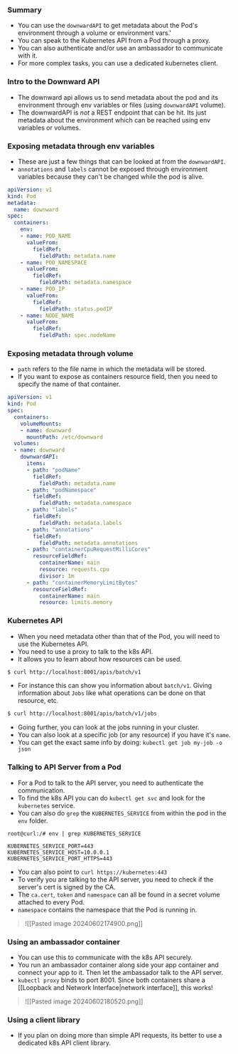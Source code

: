 ### Summary
- You can use the `downwardAPI` to get metadata about the Pod's environment through a volume or environment vars.'
- You can speak to the Kubernetes API from a Pod through a proxy.
- You can also authenticate and/or use an ambassador to communicate with it.
- For more complex tasks, you can use a dedicated kubernetes client.

### Intro to the Downward API
- The downward api allows us to send metadata about the pod and its environment through env variables or files (using `downwardAPI` volume).
- The downwardAPI is _not_ a REST endpoint that can be hit. Its just metadata about the environment which can be reached using env variables or volumes.

### Exposing metadata through env variables
- These are just a few things that can be looked at from the `downwardAPI`.
- `annotations` and `labels` cannot be exposed through environment variables because they can't be changed while the pod is alive.
```yaml
apiVersion: v1
kind: Pod
metadata:
  name: downward
spec:
  containers:
    env:
    - name: POD_NAME
      valueFrom:
        fieldRef:
          fieldPath: metadata.name
    - name: POD_NAMESPACE
      valueFrom:
        fieldRef:
          fieldPath: metadata.namespace
    - name: POD_IP
      valueFrom:
        fieldRef:
          fieldPath: status.podIP
    - name: NODE_NAME
      valueFrom:
        fieldRef:
          fieldPath: spec.nodeName
```

### Exposing metadata through volume
- `path` refers to the file name in which the metadata will be stored.
- If you want to expose as containers resource field, then you need to specify the name of that container.
```yaml
apiVersion: v1
kind: Pod
spec:
  containers:
    volumeMounts:
    - name: downward
      mountPath: /etc/downward
  volumes:
  - name: downward
    downwardAPI:
      items:
      - path: "podName"
        fieldRef:
          fieldPath: metadata.name
      - path: "podNamespace"
        fieldRef:
          fieldPath: metadata.namespace
      - path: "labels"
        fieldRef:
          fieldPath: metadata.labels
      - path: "annotations"
        fieldRef:
          fieldPath: metadata.annotations
      - path: "containerCpuRequestMilliCores"
        resourceFieldRef:
          containerName: main
          resource: requests.cpu
          divisor: 1m
      - path: "containerMemoryLimitBytes"
        resourceFieldRef:
          containerName: main
          resource: limits.memory

```

### Kubernetes API
- When you need metadata other than that of the Pod, you will need to use the Kubernetes API.
- You need to use a proxy to talk to the k8s API.
- It allows you to learn about how resources can be used.

```bash
$ curl http://localhost:8001/apis/batch/v1
```

- For instance this can show you information about `batch/v1`. Giving information about `Jobs` like what operations can be done on that resource, etc.

```bash
$ curl http://localhost:8001/apis/batch/v1/jobs
```

- Going further, you can look at the jobs running in your cluster.
- You can also look at a specific job (or any resource) if you have it's `name`.
- You can get the exact same info by doing: `kubectl get job my-job -o json`

### Talking to API Server from a Pod
- For a Pod to talk to the API server, you need to authenticate the communication.
- To find the k8s API you can do `kubectl get svc` and look for the `kubernetes` service.
- You can also do `grep` the `KUBERNETES_SERVICE` from within the pod in the `env` folder.

```
root@curl:/# env | grep KUBERNETES_SERVICE

KUBERNETES_SERVICE_PORT=443
KUBERNETES_SERVICE_HOST=10.0.0.1
KUBERNETES_SERVICE_PORT_HTTPS=443
```

- You can also point to `curl https://kubernetes:443`
- To verify you are talking to the API server, you need to check if the server's cert is signed by the CA.
- The `ca.cert`, `token` and `namespace` can all be found in a secret volume attached to every Pod.
- `namespace` contains the namespace that the Pod is running in.

>![[Pasted image 20240602174900.png]]

### Using an ambassador container
- You can use this to communicate with the k8s API securely.
- You run an ambassador container along side your app container and connect your app to it. Then let the ambassador talk to the API server.
- `kubectl proxy` binds to port 8001. Since both containers share a [[Loopback and Network Interface|network interface]], this works!

>![[Pasted image 20240602180520.png]]

### Using a client library
- If you plan on doing more than simple API requests, its better to use a dedicated k8s API client library.
